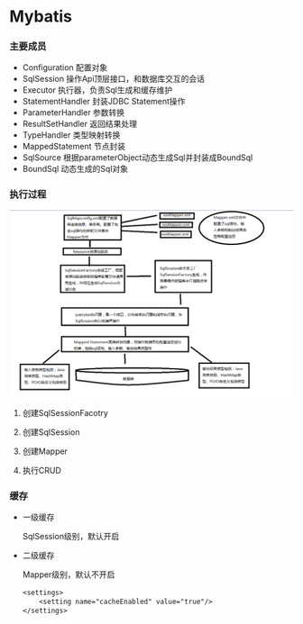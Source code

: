# Mybatis

### 主要成员

* Configuration 配置对象
* SqlSession 操作Api顶层接口，和数据库交互的会话
* Executor 执行器，负责Sql生成和缓存维护
* StatementHandler 封装JDBC Statement操作
* ParameterHandler 参数转换
* ResultSetHandler 返回结果处理
* TypeHandler 类型映射转换
* MappedStatement 节点封装
* SqlSource 根据parameterObject动态生成Sql并封装成BoundSql
* BoundSql 动态生成的Sql对象

### 执行过程

![](2018061501.png)

1. 创建SqlSessionFacotry

2. 创建SqlSession

3. 创建Mapper

4. 执行CRUD


### 缓存

* 一级缓存

    SqlSession级别，默认开启
    
* 二级缓存

    Mapper级别，默认不开启
    ```
    <settings>
        <setting name="cacheEnabled" value="true"/>
    </settings>
    ```

